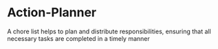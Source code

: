 # Action-Planner
A chore list helps to plan  and distribute responsibilities, ensuring that all necessary tasks are completed in a timely manner
